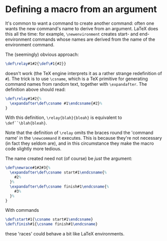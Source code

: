 # Defining a macro from an argument

It's common to want a command to create another command: often one
wants the new command's name to derive from an argument.  LaTeX
does this all the time: for example, `\newenvironment` creates
start- and end-environment commands whose names are derived from the
name of the environment command.

The (seemingly) obvious approach:
```latex
\def\relay#1#2{\def\#1{#2}}
```
doesn't work (the TeX engine interprets it
as a rather strange redefinition of `#`).  The trick is to use
`\csname`, which is a TeX primitive for generating command names
from random text, together with `\expandafter`.  The definition
above should read:
<!-- {% raw %} -->
```latex
\def\relay#1#2{%
  \expandafter\def\csname #1\endcsname{#2}%
}
```
<!-- {% endraw %} -->
With this definition, `\relay{blah}{bleah}` is equivalent to
`\def``\blah{bleah}`.

Note that the definition of `\relay` omits the braces round the
'command name' in the `\newcommand` it executes.  This is
because they're not necessary (in fact they seldom are), and in this
circumstance they make the macro code slightly more tedious.

The name created need not (of course) be _just_ the argument:
<!-- {% raw %} -->
```latex
\def\newrace#1#2#3{%
  \expandafter\def\csname start#1\endcsname{%
    #2%
  }%
  \expandafter\def\csname finish#1\endcsname{%
    #3%
  }%
}
```
<!-- {% endraw %} -->
With commands
```latex
\def\start#1{\csname start#1\endcsname}
\def\finish#1{\csname finish#1\endcsname}
```
these 'races' could behave a bit like LaTeX environments.

